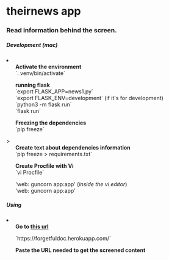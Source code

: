 # theirnews app

<h3>Read information behind the screen.</h3>

<p>
<h5>Development (mac)</h5>
<li>
<ul><strong>Activate the environment</strong>
<br>
`. venv/bin/activate` 
</ul>
<ul><strong>running flask</strong>
<br>
`export FLASK_APP=news1.py`
<br>
`export FLASK_ENV=development` (if it's for development)
<br>
`python3 -m flask run`
<br>
`flask run` 
</ul>
<ul>
<strong>Freezing the dependencies</strong>
<br>
`pip freeze`
</ul>>
<ul>
<strong>Create text about dependencies information</strong>
<br>
`pip freeze > requirements.txt`
</ul>
<ul>
<strong>Create Procfile with Vi</strong>
<br>
`vi Procfile`
</ul>
<ul>
'web: guncorn app:app' (<i>inside the vi editor</i>)
<br>
'web: guncorn app:app' 
</ul>
</li>
</p>

<p>
<h5>Using</h5>
<li>
	<ul>
		<strong>Go to <a href="https://forgetfuldoc.herokuapp.com/">this url</a> </strong>
	</ul>
	<ul>
		`https://forgetfuldoc.herokuapp.com/`
	</ul>
	<ul>
		<strong>Paste the URL needed to get the screened content</strong>
	</ul>
</li>
</p>